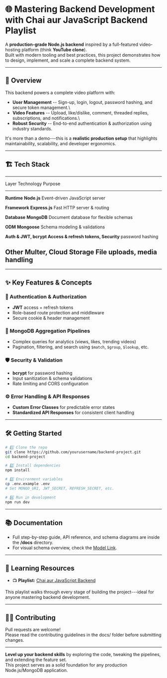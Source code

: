# 🌐 Mastering Backend Development with **Chai aur JavaScript Backend Playlist**

A **production-grade Node.js backend** inspired by a full-featured
video-hosting platform (think **YouTube clone**).\
Built with modern tooling and best practices, this project demonstrates
how to design, implement, and scale a complete backend system.

------------------------------------------------------------------------

## 🚀 Overview

This backend powers a complete video platform with:

-   **User Management** -- Sign-up, login, logout, password hashing, and
    secure token management.\
-   **Video Features** -- Upload, like/dislike, comment, threaded
    replies, subscriptions, and notifications.\
-   **Robust Security** -- End-to-end authentication & authorization
    using industry standards.

It's more than a demo---this is a **realistic production setup** that
highlights maintainability, scalability, and developer ergonomics.

------------------------------------------------------------------------

## 🏗️ Tech Stack

  ------------------------------------------------------------------------
  Layer            Technology                     Purpose
  ---------------- ------------------------------ ------------------------
  **Runtime**      **Node.js**                    Event-driven JavaScript
                                                  server

  **Framework**    **Express.js**                 Fast HTTP server &
                                                  routing

  **Database**     **MongoDB**                    Document database for
                                                  flexible schemas

  **ODM**          **Mongoose**                   Schema modeling &
                                                  validations

  **Auth &         **JWT**, **bcrypt**            Access & refresh tokens,
  Security**                                      password hashing

  **Other**        Multer, Cloud Storage          File uploads, media
                                                  handling
  ------------------------------------------------------------------------

------------------------------------------------------------------------

## ✨ Key Features & Concepts

### 🔑 Authentication & Authorization

-   **JWT** access + refresh tokens
-   Role-based route protection and middleware
-   Secure cookie & header management

### 🧩 MongoDB Aggregation Pipelines

-   Complex queries for analytics (views, likes, trending videos)
-   Pagination, filtering, and search using `$match`, `$group`,
    `$lookup`, etc.

### 🛡️ Security & Validation

-   **bcrypt** for password hashing
-   Input sanitization & schema validations
-   Rate limiting and CORS configuration

### ⚙️ Error Handling & API Responses

-   **Custom Error Classes** for predictable error states
-   **Standardized API Responses** for consistent client handling

------------------------------------------------------------------------

## 🛠️ Getting Started

``` bash
# 1️⃣ Clone the repo
git clone https://github.com/yourusername/backend-project.git
cd backend-project

# 2️⃣ Install dependencies
npm install

# 3️⃣ Environment variables
cp .env.example .env
# Set MONGO_URI, JWT_SECRET, REFRESH_SECRET, etc.

# 4️⃣ Run in development
npm run dev
```

------------------------------------------------------------------------

## 📚 Documentation

-   Full step-by-step guide, API reference, and schema diagrams are
    inside the **/docs** directory.
-   For visual schema overview, check the [Model
    Link](https://app.eraser.io/workspace/YtPqZ1VogxGy1jzIDkzj).

------------------------------------------------------------------------

## 🔗 Learning Resources

-   📺 **Playlist:** [Chai aur JavaScript
    Backend](https://www.youtube.com/playlist?list=PLu71SKxNbfoBGh_8p_NS-ZAh6v7HhYqHW)

This playlist walks through every stage of building the project---ideal
for anyone mastering backend development.

------------------------------------------------------------------------

## 🧑‍💻 Contributing

Pull requests are welcome!\
Please read the contributing guidelines in the docs/ folder before
submitting changes.

------------------------------------------------------------------------

**Level up your backend skills** by exploring the code, tweaking the
pipelines, and extending the feature set.\
This project serves as a solid foundation for any production
Node.js/MongoDB application.
